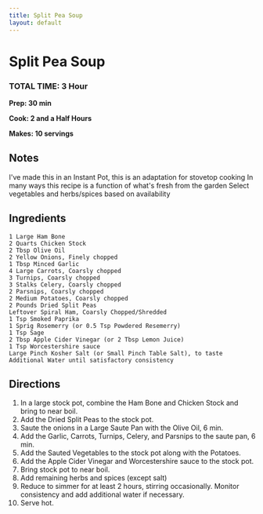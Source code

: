 ```yaml
---
title: Split Pea Soup
layout: default
---
```


# Split Pea Soup

### TOTAL TIME: 3 Hour
**Prep: 30 min**

**Cook: 2 and a Half Hours**

**Makes: 10 servings**

## Notes
I've made this in an Instant Pot, this is an adaptation for stovetop cooking
In many ways this recipe is a function of what's fresh from the garden
Select vegetables and herbs/spices based on availability

## Ingredients
    1 Large Ham Bone
    2 Quarts Chicken Stock
    2 Tbsp Olive Oil
    2 Yellow Onions, Finely chopped
    1 Tbsp Minced Garlic
    4 Large Carrots, Coarsly chopped
    3 Turnips, Coarsly chopped
    3 Stalks Celery, Coarsly chopped
    2 Parsnips, Coarsly chopped
    2 Medium Potatoes, Coarsly chopped
    2 Pounds Dried Split Peas
    Leftover Spiral Ham, Coarsly Chopped/Shredded
    1 Tsp Smoked Paprika
    1 Sprig Rosemerry (or 0.5 Tsp Powdered Resemerry)
    1 Tsp Sage
    2 Tbsp Apple Cider Vinegar (or 2 Tbsp Lemon Juice)
    1 Tsp Worcestershire sauce
    Large Pinch Kosher Salt (or Small Pinch Table Salt), to taste
    Additional Water until satisfactory consistency

## Directions
  1. In a large stock pot, combine the Ham Bone and Chicken Stock and bring to near boil.
  2. Add the Dried Split Peas to the stock pot.
  3. Saute the onions in a Large Saute Pan with the Olive Oil, 6 min.
  4. Add the Garlic, Carrots, Turnips, Celery, and Parsnips to the saute pan, 6 min.
  5. Add the Sauted Vegetables to the stock pot along with the Potatoes.
  6. Add the Apple Cider Vinegar and Worcestershire sauce to the stock pot.
  7. Bring stock pot to near boil.
  8. Add remaining herbs and spices (except salt)
  9. Reduce to simmer for at least 2 hours, stirring occasionally. Monitor consistency and add additional water if necessary.
  10. Serve hot.
